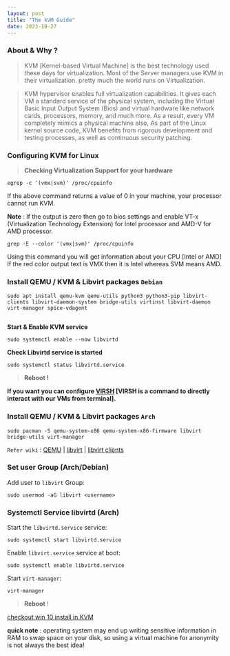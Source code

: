 ```yaml
---
layout: post
title: "The kVM Guide"
date: 2023-10-27
---
```


### **About & Why ?**

> KVM [Kernel-based Virtual Machine] is the best technology used these days for virtualization. Most of the 
Server managers use KVM in their virtualization. pretty much the world runs on Virtualization.

> KVM hypervisor enables full virtualization capabilities. It gives each VM a standard service of 
the physical system, including the Virtual Basic Input Output System (Bios) and virtual hardware 
like network cards, processors, memory, and much more. As a result, every VM completely mimics a 
physical machine also, As part of the Linux kernel source code, KVM benefits from rigorous 
development and testing processes, as well as continuous security patching. 

### **Configuring KVM for Linux**

>**Checking Virtualization Support for your hardware**


``` term
egrep -c '(vmx|svm)' /proc/cpuinfo
```
If the above command returns a value of 0 in your machine, your processor cannot run KVM.

**Note** : If the output is zero then go to bios settings and enable VT-x (Virtualization Technology Extension) for Intel processor and AMD-V for AMD processor.

``` term
grep -E --color '(vmx|svm)' /proc/cpuinfo
```
Using this command you will get information about your CPU [Intel or AMD] If the red color output text is VMX then it 
is Intel whereas SVM means AMD.


### **Install QEMU / KVM & Libvirt packages `Debian`**

```term
sudo apt install qemu-kvm qemu-utils python3 python3-pip libvirt-clients libvirt-daemon-system bridge-utils virtinst libvirt-daemon virt-manager spice-vdagent


```
**Start & Enable KVM service**
``` term
sudo systemctl enable --now libvirtd
```

**Check Libvirtd service is started**

``` term
sudo systemctl status libvirtd.service
```
>**Reboot !**

**If you want you can configure [VIRSH](https://wiki.debian.org/KVM) [VIRSH is a command to directly interact with our VMs from terminal].**

### **Install QEMU / KVM & Libvirt packages `Arch`**

```term
sudo pacman -S qemu-system-x86 qemu-system-x86-firmware libvirt bridge-utils virt-manager

```

`Refer wiki` : 
[QEMU](https://wiki.archlinux.org/index.php/QEMU)
| [libvirt](https://wiki.archlinux.org/index.php/Libvirt)
| [libvirt clients](https://wiki.archlinux.org/index.php/Libvirt#Client)


### **Set user Group** (Arch/Debian)

Add user to `libvirt` Group:

```term
sudo usermod -aG libvirt <username>
```


### **Systemctl Service libvirtd (Arch)**

Start the `libvirtd.service` service:

```term
sudo systemctl start libvirtd.service
```

Enable `libvirt.service` service at boot:

```term
sudo systemctl enable libvirtd.service
```

Start `virt-manager`:

```term
virt-manager
```

>**Reboot** !

[checkout win 10 install in KVM](https://asteroidex.com/Win-10-vm-in-linux)

**quick note** :
operating system may end up writing sensitive information in RAM to swap space on your disk, so using a virtual 
machine for anonymity is not always the best idea!
